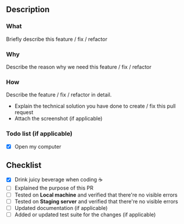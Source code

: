 ## Description

### What
Briefly describe this feature / fix / refactor

### Why
Describe the reason why we need this feature / fix / refactor

### How
Describe the feature / fix / refactor in detail.

- Explain the technical solution you have done to create / fix this pull request
- Attach the screenshot (if applicable)

### Todo list (if applicable)
- [x] Open my computer

## Checklist
- [x] Drink juicy beverage when coding ☕️
- [ ] Explained the purpose of this PR
- [ ] Tested on **Local machine** and verified that there're no visible errors
- [ ] Tested on **Staging server** and verified that there're no visible errors
- [ ] Updated documentation (if applicable)
- [ ] Added or updated test suite for the changes (if applicable)
